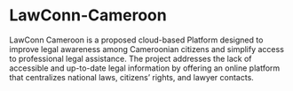 # LawConn-Cameroon
LawConn Cameroon is a proposed cloud-based Platform designed to improve legal awareness among Cameroonian citizens and simplify access to professional legal assistance. The project addresses the lack of accessible and up-to-date legal information by offering an online platform that centralizes national laws, citizens’ rights, and lawyer contacts. 
